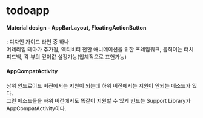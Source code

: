 # todoapp

#### Material design - AppBarLayout, FloatingActionButton
: 디자인 가이드 라인 중 하나  
머테리얼 테마가 추가됨, 엑티비티 전환 애니메이션을 위한 프레임워크, 움직이는 터치 피드백, 각 뷰의 깊이값 설정가능(입체적으로 표현가능)



#### AppCompatActivity
상위 안드로이드 버전에서는 지원이 되는데 하위 버전에서는 지원이 안되는 메소드가 있다.  
그런 메소드들을 하위 버전에서도 똑같이 지원할 수 있게 만드는 Support Library가 AppCompatActivity이다.
